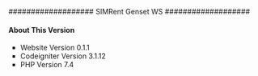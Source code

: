###################
SIMRent Genset WS
###################

<!-- <h1>USER ADMIN</h1> -->

<!-- <h3> user : admin </h3> -->
<!-- <h3> password : admin </h3> -->

<h4 class="modal-title" id="staticBackdropLabel">About This Version</h4>
<ul type="square">
                            <li>Website Version 0.1.1</li>
                            <li>Codeigniter Version 3.1.12</li>
                            <li>PHP Version 7.4</li>
                        </ul>
